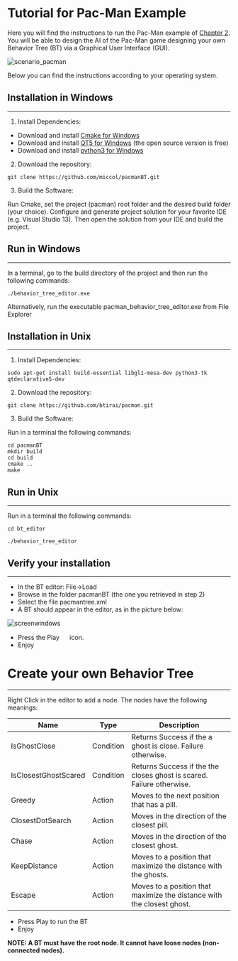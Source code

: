 
<style>
.tablelines table, .tablelines td, .tablelines th {
        border: 1px solid black;
        }
</style>

# Tutorial for Pac-Man Example
Here you will find the instructions to run the Pac-Man example of [Chapter 2](). You will be able to design the AI of the Pac-Man game designing your own Behavior Tree (BT) via a Graphical User Interface (GUI).

![scenario_pacman](https://user-images.githubusercontent.com/8132627/38174301-537686d8-35cb-11e8-8e6d-4b82c8901376.png)

Below you can find the instructions according to your operating system.

## Installation in Windows
------------
1) Install Dependencies:

- Download and install [Cmake for Windows](https://cmake.org/download/) <br/>
- Download and install [QT5 for Windows](https://www.qt.io/download-qt-for-application-development) (the open source version is free)  <br/>
- Download and install [python3 for Windows](http://docs.python-guide.org/en/latest/starting/install3/win/)<br/>
2) Download the repository:

`git clone https://github.com/miccol/pacmanBT.git`

3) Build the Software:

Run Cmake, set the project (pacman) root folder and the desired build folder (your choice). Configure and generate project solution for your favorite IDE (e.g. Visual Studio 13). Then open the solution from your IDE and build the project.


## Run in Windows
------------

In a terminal, go to the build directory of the project and then run the following commands:

`./behavior_tree_editor.exe`

Alternatively, run the executable pacman_behavior_tree_editor.exe from File Explorer



## Installation in Unix
------------
1) Install Dependencies:

`sudo apt-get install build-essential libgl1-mesa-dev python3-tk qtdeclarative5-dev`

2) Download the repository:

`git clone https://github.com/btirai/pacman.git`

3) Build the Software:

Run in a terminal the following commands:

`cd pacmanBT` <br/>
`mkdir build` <br/>
`cd build` <br/>
`cmake ..` <br/>
`make`

## Run in Unix
------------

Run in a terminal the following commands:

`cd bt_editor`

`./behavior_tree_editor`







## Verify your installation
------------
- In the BT editor: File->Load  <br/>
- Browse in the folder pacmanBT (the one you retrieved in step 2)  <br/>
- Select the file pacmantree.xml  <br/>
- A BT should appear in the editor, as in the picture below: <br/>

![screenwindows](https://user-images.githubusercontent.com/8132627/38174356-7277665a-35cc-11e8-8fd3-99feb36598e1.jpg)




- Press the Play <img src="https://user-images.githubusercontent.com/8132627/38174387-df1de3a6-35cc-11e8-9a4f-c3ff40bffe83.png" width="15" height="15"> icon. <br/>
- Enjoy



# Create your own Behavior Tree
------------

Right Click in the editor to add a node. 
The nodes have the following meanings:

|Name| Type|Description|
|---|---|---|
|IsGhostClose|Condition| Returns Success if the a ghost is close. Failure otherwise.
|IsClosestGhostScared|Condition| Returns Success if the the closes ghost is scared. Failure otherwise.
|Greedy|Action| Moves to the next position that has a pill.
|ClosestDotSearch|Action| Moves in the direction of the closest pill.
|Chase|Action| Moves in the direction of the closest ghost.
|KeepDistance|Action| Moves to a position that maximize the distance with the ghosts.
|Escape|Action| Moves to a position that maximize the distance with the closest ghost.


- Press Play to run the BT
- Enjoy

**NOTE: A BT must have the root node. It cannot have loose nodes (non-connected nodes).**



